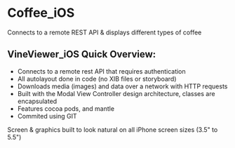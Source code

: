 # Coffee_iOS
Connects to a remote REST API &amp; displays different types of coffee

## VineViewer_iOS Quick Overview:
- Connects to a remote rest API that requires authentication
- All autolayout done in code (no XIB files or storyboard)
- Downloads media (images) and data over a network with HTTP requests
- Built with the Modal View Controller design architecture, classes are encapsulated 
- Features cocoa pods, and mantle
- Commited using GIT

Screen & graphics built to look natural on all iPhone screen sizes (3.5" to 5.5")
